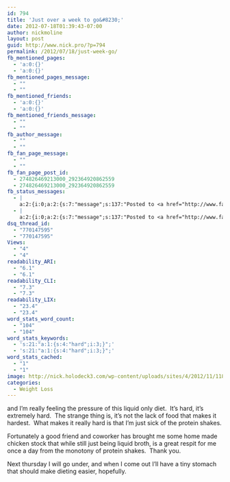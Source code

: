 ```yaml
---
id: 794
title: 'Just over a week to go&#8230;'
date: 2012-07-18T01:39:43-07:00
author: nickmoline
layout: post
guid: http://www.nick.pro/?p=794
permalink: /2012/07/18/just-week-go/
fb_mentioned_pages:
  - 'a:0:{}'
  - 'a:0:{}'
fb_mentioned_pages_message:
  - ""
  - ""
fb_mentioned_friends:
  - 'a:0:{}'
  - 'a:0:{}'
fb_mentioned_friends_message:
  - ""
  - ""
fb_author_message:
  - ""
  - ""
fb_fan_page_message:
  - ""
  - ""
fb_fan_page_post_id:
  - 274826469213000_292364920862559
  - 274826469213000_292364920862559
fb_status_messages:
  - |
    a:2:{i:0;a:2:{s:7:"message";s:137:"Posted to <a href="http://www.facebook.com/274826469213000/posts/292364920862559" target="_blank">Nicholas Moline's Facebook Timeline</a>";s:5:"error";s:0:"";}i:1;a:2:{s:7:"message";s:310:"Failed posting to your Facebook Timeline. Error: {"message":"Object at URL 'http://www.nick.pro/2012/07/18/just-week-go/' of type 'article' is invalid because it specifies multiple 'og:url' values: http://www.nick.pro/2012/07/18/just-week-go/, http://www.nick.pro/2012/07/18/just-week-go/.","type":"Exception"}";s:5:"error";s:1:"1";}}
  - |
    a:2:{i:0;a:2:{s:7:"message";s:137:"Posted to <a href="http://www.facebook.com/274826469213000/posts/292364920862559" target="_blank">Nicholas Moline's Facebook Timeline</a>";s:5:"error";s:0:"";}i:1;a:2:{s:7:"message";s:310:"Failed posting to your Facebook Timeline. Error: {"message":"Object at URL 'http://www.nick.pro/2012/07/18/just-week-go/' of type 'article' is invalid because it specifies multiple 'og:url' values: http://www.nick.pro/2012/07/18/just-week-go/, http://www.nick.pro/2012/07/18/just-week-go/.","type":"Exception"}";s:5:"error";s:1:"1";}}
dsq_thread_id:
  - "770147595"
  - "770147595"
Views:
  - "4"
  - "4"
readability_ARI:
  - "6.1"
  - "6.1"
readability_CLI:
  - "7.3"
  - "7.3"
readability_LIX:
  - "23.4"
  - "23.4"
word_stats_word_count:
  - "104"
  - "104"
word_stats_keywords:
  - 's:21:"a:1:{s:4:"hard";i:3;}";'
  - 's:21:"a:1:{s:4:"hard";i:3;}";'
word_stats_cached:
  - "1"
  - "1"
image: http://nick.holodeck3.com/wp-content/uploads/sites/4/2012/11/1186278_63432651-672x372.jpg
categories:
  - Weight Loss
---
```

and I&#8217;m really feeling the pressure of this liquid only diet.  It&#8217;s hard, it&#8217;s extremely hard.  The strange thing is, it&#8217;s not the lack of food that makes it hardest.  What makes it really hard is that I&#8217;m just sick of the protein shakes.

Fortunately a good friend and coworker has brought me some home made chicken stock that while still just being liquid broth, is a great respit for me once a day from the monotony of protein shakes.  Thank you.

Next thursday I will go under, and when I come out I&#8217;ll have a tiny stomach that should make dieting easier, hopefully.